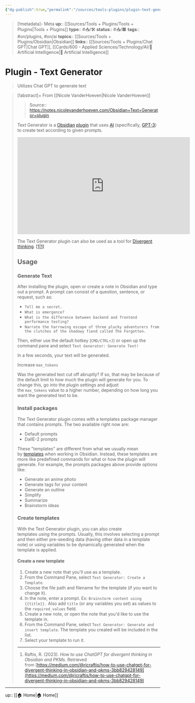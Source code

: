 ```yaml
---
{"dg-publish":true,"permalink":"/sources/tools-plugins/plugin-text-generator/","title":"Plugin - Text Generator"}
---
```


> [!metadata]- Meta
> **up**:: [[Sources/Tools + Plugins/Tools + Plugins\|Tools + Plugins]]
> **type**:: #📥/🛠 
> **status**:: #📥/🟧 
> **tags**::  #on/plugins, #on/ai 
> **topics**:: [[Sources/Tools + Plugins/Obsidian\|Obsidian]]
> **links**:: [[Sources/Tools + Plugins/Chat GPT\|Chat GPT]], [[Cards/600 - Applied Sciences/Technology/AI/🤖 Artificial Intelligence\|🤖 Artificial Intelligence]]

# Plugin - Text Generator

> Utilizes Chat GPT to generate text


> [!abstract]+ From [[Nicole VanderHoeven\|Nicole VanderHoeven]]
> > Source:: https://notes.nicolevanderhoeven.com/Obsidian+Text+Generator+plugin
> 
> Text Generator is a [Obsidian](https://notes.nicolevanderhoeven.com/Obsidian) [plugin](https://notes.nicolevanderhoeven.com/Obsidian+Plugins) that uses [AI](https://notes.nicolevanderhoeven.com/Artificial+Intelligence) (specifically, [GPT-3](https://notes.nicolevanderhoeven.com/GPT-3)) to create text according to given prompts.
> <iframe width="560" height="315" src="https://www.youtube.com/embed/OergqWCdFKc" title="YouTube video player" frameborder="0" allow="accelerometer; autoplay; clipboard-write; encrypted-media; gyroscope; picture-in-picture; web-share" allowfullscreen></iframe>
> 
> The Text Generator plugin can also be used as a tool for [Divergent thinking](https://notes.nicolevanderhoeven.com/Divergent+thinking). [[1\|1]](https://publish.obsidian.md/#fn-1-40f196befa45eb5a)
> 
> ## Usage
> 
> ### Generate Text
> 
> After installing the plugin, open or create a note in Obsidian and type out a prompt. A prompt can consist of a question, sentence, or request, such as:
> 
> -   `Tell me a secret.`
> -   `What is emergence?`
> -   `What is the difference between backend and frontend performance testing?`
> -   `Narrate the harrowing escape of three plucky adventurers from the clutches of the shadowy fiend called The Forgotten.`
> 
> Then, either use the default hotkey (`CMD/CTRL+J`) or open up the command pane and select `Text Generator: Generate Text!`
> 
> In a few seconds, your text will be generated.
> 
> Increase `max_tokens`
> 
> Was the generated text cut off abruptly? If so, that may be because of the default limit to how much the plugin will generate for you. To change this, go into the plugin settings and adjust the `max_tokens` value to a higher number, depending on how long you want the generated text to be.
> 
> ### Install packages
> 
> The Text Generator plugin comes with a templates package manager that contains prompts. The two available right now are:
> 
> -   Default prompts
> -   DallE-2 prompts
> 
> These "templates" are different from what we usually mean by [templates](https://notes.nicolevanderhoeven.com/Obsidian+Templater) when working in Obsidian. Instead, these templates are more like predefined commands for what or how the plugin will generate. For example, the prompts packages above provide options like:
> 
> -   Generate an anime photo
> -   Generate tags for your content
> -   Generate an outline
> -   Simplify
> -   Summarize
> -   Brainstorm ideas
> 
> ### Create templates
> 
> With the Text Generator plugin, you can also create templates _using_ the prompts. Usually, this involves selecting a prompt and then either pre-seeding data (having other data in a template note) or using variables to be dynamically generated when the template is applied.
> 
> #### Create a new template
> 
> 1.  Create a new note that you'll use as a template.
> 2.  From the Command Pane, select `Text Generator: Create a Template`.
> 3.  Choose the file path and filename for the template (if you want to change it).
> 4.  In the note, enter a prompt. Ex: `Brainstorm content using {{title}}.` Also add `title` (or any variables you set) as values to the `required_values` field.
> 5.  Create a new note, or open the note that you'd like to use the template in.
> 6.  From the Command Pane, select `Text Generator: Generate and insert template`. The template you created will be included in the list.
> 7.  Select your template to run it.
> 
> ---
> 
> 1.  Raftis, R. (2023). _How to use ChatGPT for divergent thinking in Obsidian and PKMs._ Retrieved from [https://medium.com/@ricraftis/how-to-use-chatgpt-for-divergent-thinking-in-obsidian-and-pkms-3bb829428149](https://medium.com/@ricraftis/how-to-use-chatgpt-for-divergent-thinking-in-obsidian-and-pkms-3bb829428149)

---
up:: [[🏠 Home\|🏠 Home]]

